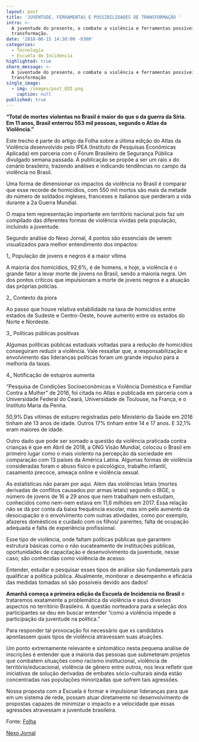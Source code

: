 ```yaml
---
layout: post
title: 'JUVENTUDE, FERRAMENTAS E POSSIBILIDADES DE TRANSFORMAÇÃO '
intro: >-
  A juventude do presente, o combate a violência e ferramentas possíveis para a
  transformação.
date: '2018-06-15 14:30:00 -0300'
categories:
  - Tecnología
  - Escuela de Incidencia
highlighted: true
share_message: >-
  A juventude do presente, o combate a violência e ferramentas possíveis para
  transformação
single_image:
  - img: /images/post_EDI.png
    caption: null
published: true
---
```



**“Total de mortes violentas no Brasil é maior do que o da guerra da Síria. Em 11 anos, Brasil enterrou 553 mil pessoas, segundo o Atlas da Violência.”**

Este trecho é parte do artigo da Folha sobre a última edição do Atlas da Violência desenvolvido pelo IPEA (Instituto de Pesquisas Econômicas Aplicada) em parceria com o Fórum Brasileiro de Segurança Pública divulgado semana passada. A publicação se propõe a ser um raio x do cenário brasileiro, trazendo análises e indicando tendências no campo da violência no Brasil.

Uma forma de dimensionar os impactos da violência no Brasil é comparar que esse recorde de homicídios, com 550 mil mortos são mais da metade do número de soldados ingleses, franceses e italianos que perderam a vida durante a 2a Guerra Mundial. 

O mapa tem representação importante em território nacional pois faz um compilado das diferentes formas de vioIência vividas pela população, incluindo a juventude.

Segundo análise do Nexo Jornal, 4 pontos são essenciais de serem visualizados para melhor entendimento dos impactos:

1_ População de jovens e negros é a maior vítima 

A maioria dos homicídios, 92,6%, é de homens, e hoje, a violência é o grande fator a levar morte de jovens no Brasil, sendo a maioria negra. Um dos pontos críticos que impulsionam a morte de jovens negros é a atuação das próprias polícias. 

2_ Contexto da piora 

Ao passo que houve relativa estabilidade na taxa de homicídios entre estados de Sudeste e Centro-Oeste, houve aumento entre os estados do Norte e Nordeste.

3_ Políticas públicas positivas 

Algumas políticas públicas estaduais voltadas para a redução de homicídios conseguiram reduzir a violência. Vale ressaltar que, a responsabilização e envolvimento das lideranças políticas foram um grande impulso para a melhoria da taxas. 

4_  Notificação de estupros aumenta 

“Pesquisa de Condições Socioeconômicas e Violência Doméstica e Familiar Contra a Mulher” de 2016, foi citada no Atlas e publicada em parceria com a Universidade Federal do Ceará, Universidade de Toulouse, na França, e o Instituto Maria da Penha. 

50,9% Das vítimas de estupro registradas pelo Ministério da Saúde em 2016 tinham até 13 anos de idade. Outros 17% tinham entre 14 e 17 anos. E 32,1% eram maiores de idade. 



Outro dado que pode ser somado a questão da violência praticada contra crianças é que em Abril de 2018, a ONG Visão Mundial, colocou o Brasil em primeiro lugar como o mais violento na percepção da sociedade em comparação com 13 países da América Latina. Algumas formas de violência consideradas foram o abuso físico e psicológico, trabalho infantil, casamento precoce, ameaça online e violência sexual. 

As estatísticas não param por aqui. Além das violências letais (mortes derivadas de conflitos causados por armas letais) segundo o IBGE, o número de jovens de 16 a 29 anos que nem trabalham nem estudam, conhecidos como nem-nem estava em 11,6 milhões em 2017. Essa relação não se dá por conta da baixa frequência escolar, mas sim pelo aumento da desocupação e o envolvimento com outras atividades, como por exemplo, afazeres domésticos e cuidado com os filhos/ parentes; falta de ocupação adequada e falta de experiência profissional. 

Esse tipo de violência, onde faltam políticas públicas que garantem estrutura básicas como o não sucateamento de instituições públicas, oportunidades de capacitação e desenvolvimento da juventude, nesse caso; são conhecidas como violência de acesso. 

Entender, estudar e pesquisar esses tipos de análise são fundamentais para qualificar a política pública. Atualmente, monitorar o desempenho e eficácia das medidas tomadas só são possíveis devido aos dados!

**Amanhã começa a primeira edição da Escuela de Incidencia no Brasil** e trataremos exatamente a problemática da violência e seus diversos aspectos no território Brasileiro. A questão norteadora para a seleção dos participantes se deu em buscar entender “como a violência impede a participação da juventude na política.” 

Para responder tal  provocação foi necessário que xs candidatxs apontassem quais tipos de violência atravessam suas atuações.

Um ponto extremamente relevante e sintomático nesta pequena análise de inscrições é entender que a maioria das pessoas que submeteram projetos que combatem situações como racismo institucional, violência de território/educacional, violência de gênero entre outros, nos leva refletir que iniciativas de solução derivadas de embates sócio-culturais ainda estão concentradas nas populações minorizadas que sofrem tais agressões.

Nossa proposta com a Escuela é formar e impulsionar lideranças para que em um sistema de rede, possam atuar diretamente no desenvolvimento de propostas capazes de minimizar o impacto e a velocidade que essas agressões atravessam a juventude brasileira. 

Fonte: [Folha](https://www1.folha.uol.com.br/cotidiano/2018/06/total-de-mortes-violentas-no-brasil-e-maior-do-que-o-da-guerra-na-siria.shtml)

[Nexo Jornal](https://www.nexojornal.com.br/expresso/2018/06/06/O-novo-recorde-de-homic%C3%ADdios-no-Brasil-em-3-pontos)
